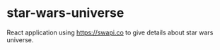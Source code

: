 # star-wars-universe
React application using https://swapi.co to give details about star wars universe.

